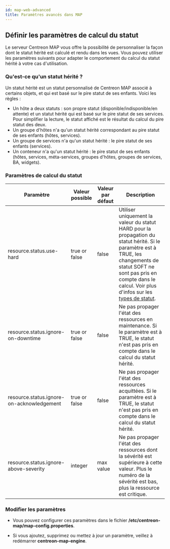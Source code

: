 ```yaml
---
id: map-web-advanced
title: Paramètres avancés dans MAP
---
```


## Définir les paramètres de calcul du statut

Le serveur Centreon MAP vous offre la possibilité de personnaliser la façon dont le statut hérité est calculé et rendu dans les vues.
Vous pouvez utiliser les paramètres suivants pour adapter le comportement du calcul du statut hérité à votre cas d'utilisation.

### Qu'est-ce qu'un statut hérité ?

Un statut hérité est un statut personnalisé de Centreon MAP associé à certains objets, et qui est basé sur le pire statut de ses enfants. Voici les règles :

- Un hôte a deux statuts : son propre statut (disponible/indisponible/en attente) et un statut hérité qui est basé sur le pire statut de ses services. Pour simplifier la lecture, le statut affiché est le résultat du calcul du pire statut des deux.
- Un groupe d'hôtes n'a qu'un statut hérité correspondant au pire statut de ses enfants (hôtes, services).
- Un groupe de services n'a qu'un statut hérité : le pire statut de ses enfants (services).
- Un conteneur n'a qu'un statut hérité : le pire statut de ses enfants (hôtes, services, méta-services, groupes d'hôtes, groupes de services, BA, widgets).

### Paramètres de calcul du statut

| Paramètre                           | Valeur possible | Valeur par défaut | Description                                                                                                 |
| ----------------------------------- | --------------- | ----------------- | ----------------------------------------------------------------------------------------------------------- |
| resource.status.use-hard              | true or false   | false             | Utiliser uniquement la valeur du statut HARD pour la propagation du statut hérité. Si le paramètre est à TRUE, les changements de statut SOFT ne sont pas pris en compte dans le calcul. Voir plus d'infos sur les [types de statut](../alerts-notifications/concepts.md#types-de-statuts).               |
|resource.status.ignore-on-downtime   | true or false   | false             | Ne pas propager l'état des ressources en maintenance. Si le paramètre est à TRUE, le statut n'est pas pris en compte dans le calcul du statut hérité.                                                 |
| resource.status.ignore-on-acknowledgement | true or false   | false             | Ne pas propager l'état des ressources acquittées. Si le paramètre est à TRUE, le statut n'est pas pris en compte dans le calcul du statut hérité.                            |
| resource.status.ignore-above-severity    | integer         | max value                 | Ne pas propager l'état des ressources dont la sévérité est supérieure à cette valeur. Plus le numéro de la sévérité est bas, plus la ressource est critique.        |

### Modifier les paramètres

- Vous pouvez configurer ces paramètres dans le fichier **/etc/centreon-map/map-config.properties**.

- Si vous ajoutez, supprimez ou mettez à jour un paramètre, veillez à redémarrer **centreon-map-engine**.

